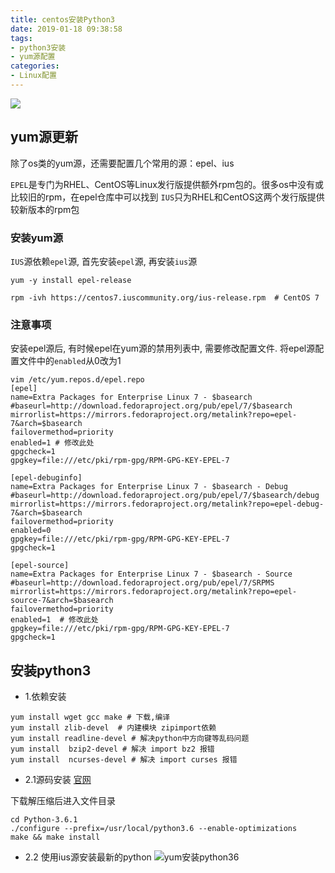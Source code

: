```yaml
---
title: centos安装Python3
date: 2019-01-18 09:38:58
tags:
- python3安装
- yum源配置
categories:
- Linux配置
---
```


![](http://supcoder.net/centos7.jpg)

## yum源更新
除了os类的yum源，还需要配置几个常用的源：epel、ius

`EPEL`是专门为RHEL、CentOS等Linux发行版提供额外rpm包的。很多os中没有或比较旧的rpm，在epel仓库中可以找到
`IUS`只为RHEL和CentOS这两个发行版提供较新版本的rpm包

### 安装yum源
`IUS`源依赖`epel`源, 首先安装`epel`源, 再安装`ius`源

`yum -y install epel-release`

`rpm -ivh https://centos7.iuscommunity.org/ius-release.rpm  # CentOS 7`

### 注意事项
安装epel源后, 有时候epel在yum源的禁用列表中, 需要修改配置文件. 将epel源配置文件中的`enabled`从0改为1
```shell
vim /etc/yum.repos.d/epel.repo
[epel]
name=Extra Packages for Enterprise Linux 7 - $basearch
#baseurl=http://download.fedoraproject.org/pub/epel/7/$basearch
mirrorlist=https://mirrors.fedoraproject.org/metalink?repo=epel-7&arch=$basearch
failovermethod=priority
enabled=1 # 修改此处
gpgcheck=1
gpgkey=file:///etc/pki/rpm-gpg/RPM-GPG-KEY-EPEL-7

[epel-debuginfo]
name=Extra Packages for Enterprise Linux 7 - $basearch - Debug
#baseurl=http://download.fedoraproject.org/pub/epel/7/$basearch/debug
mirrorlist=https://mirrors.fedoraproject.org/metalink?repo=epel-debug-7&arch=$basearch
failovermethod=priority
enabled=0
gpgkey=file:///etc/pki/rpm-gpg/RPM-GPG-KEY-EPEL-7
gpgcheck=1

[epel-source]
name=Extra Packages for Enterprise Linux 7 - $basearch - Source
#baseurl=http://download.fedoraproject.org/pub/epel/7/SRPMS
mirrorlist=https://mirrors.fedoraproject.org/metalink?repo=epel-source-7&arch=$basearch
failovermethod=priority
enabled=1  # 修改此处
gpgkey=file:///etc/pki/rpm-gpg/RPM-GPG-KEY-EPEL-7
gpgcheck=1
```

## 安装python3
- 1.依赖安装
```shell
yum install wget gcc make # 下载,编译
yum install zlib-devel  # 内建模块 zipimport依赖
yum install readline-devel # 解决python中方向键等乱码问题
yum install  bzip2-devel # 解决 import bz2 报错
yum install  ncurses-devel # 解决 import curses 报错
```

- 2.1源码安装
[官网](https://www.python.org/downloads/)

下载解压缩后进入文件目录
```shell
cd Python-3.6.1
./configure --prefix=/usr/local/python3.6 --enable-optimizations
make && make install 
```

- 2.2 使用ius源安装最新的python
![yum安装python36](http://supcoder.net/yum安装python36.png)



